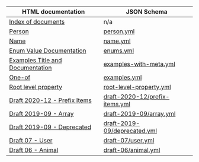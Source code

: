 | HTML documentation                                                                                | JSON Schema                                                                                            |
| ------------------------------------------------------------------------------------------------- | ------------------------------------------------------------------------------------------------------ |
| [Index of documents](/json-schema-static-docs/examples/examples-index.html)                       | n/a                                                                                                    |
| [Person](/json-schema-static-docs/examples/person.html)                                           | [person.yml](/json-schema-static-docs/yml/ajv-2019/person.yml)                                         |
| [Name](/json-schema-static-docs/examples/name.html)                                               | [name.yml](/json-schema-static-docs/yml/ajv-2019/name.yml)                                             |
| [Enum Value Documentation](/json-schema-static-docs/examples/enums.html)                          | [enums.yml](/json-schema-static-docs/yml/ajv-2019/enums.yml)                                           |
| [Examples Title and Documentation](/json-schema-static-docs/examples/examples-with-meta.html)     | [examples-with-meta.yml](/json-schema-static-docs/yml/ajv-2019/examples-with-meta.yml)                 |
| [One-of](/json-schema-static-docs/examples/oneof.html)                                            | [examples.yml](/json-schema-static-docs/yml/ajv-2019/examples.yml)                                     |
| [Root level property](/json-schema-static-docs/examples/root-level-property.html)                 | [root-level-property.yml](/json-schema-static-docs/yml/ajv-2019/root-level-property.yml)               |
| [Draft 2020-12 - Prefix Items](/json-schema-static-docs/examples/draft-2020-12/prefix-items.html) | [draft-2020-12/prefix-items.yml](/json-schema-static-docs/yml/ajv-2020/draft-2020-12/prefix-items.yml) |
| [Draft 2019-09 - Array](/json-schema-static-docs/examples/draft-2019-09/array.html)               | [draft-2019-09/array.yml](/json-schema-static-docs/yml/ajv-2019/draft-2019-09/array.yml)               |
| [Draft 2019-09 - Deprecated](/json-schema-static-docs/examples/draft-2019-09/deprecated.html)     | [draft-2019-09/deprecated.yml](/json-schema-static-docs/yml/ajv-2019/draft-2019-09/deprecated.yml)     |
| [Draft 07 - User](/json-schema-static-docs/examples/draft-07/user.html)                           | [draft-07/user.yml](/json-schema-static-docs/yml/ajv-2019/draft-07/user.yml)                           |
| [Draft 06 - Animal](/json-schema-static-docs/examples/draft-06/animal.html)                       | [draft-06/animal.yml](/json-schema-static-docs/yml/ajv-2019/draft-06/animal.yml)                       |
